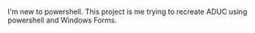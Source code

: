 I'm new to powershell.
This project is me trying to recreate ADUC using powershell and Windows Forms.
